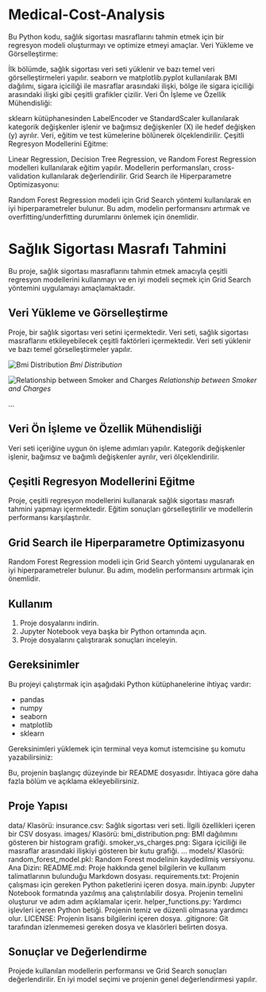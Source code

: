 # Medical-Cost-Analysis
Bu Python kodu, sağlık sigortası masraflarını tahmin etmek için bir regresyon modeli oluşturmayı ve optimize etmeyi amaçlar. 
Veri Yükleme ve Görselleştirme:

İlk bölümde, sağlık sigortası veri seti yüklenir ve bazı temel veri görselleştirmeleri yapılır. seaborn ve matplotlib.pyplot kullanılarak BMI dağılımı, sigara içiciliği ile masraflar arasındaki ilişki, bölge ile sigara içiciliği arasındaki ilişki gibi çeşitli grafikler çizilir.
Veri Ön İşleme ve Özellik Mühendisliği:

sklearn kütüphanesinden LabelEncoder ve StandardScaler kullanılarak kategorik değişkenler işlenir ve bağımsız değişkenler (X) ile hedef değişken (y) ayrılır.
Veri, eğitim ve test kümelerine bölünerek ölçeklendirilir.
Çeşitli Regresyon Modellerini Eğitme:

Linear Regression, Decision Tree Regression, ve Random Forest Regression modelleri kullanılarak eğitim yapılır. Modellerin performansları, cross-validation kullanılarak değerlendirilir.
Grid Search ile Hiperparametre Optimizasyonu:

Random Forest Regression modeli için Grid Search yöntemi kullanılarak en iyi hiperparametreler bulunur. Bu adım, modelin performansını artırmak ve overfitting/underfitting durumlarını önlemek için önemlidir.

# Sağlık Sigortası Masrafı Tahmini

Bu proje, sağlık sigortası masraflarını tahmin etmek amacıyla çeşitli regresyon modellerini kullanmayı ve en iyi modeli seçmek için Grid Search yöntemini uygulamayı amaçlamaktadır.

## Veri Yükleme ve Görselleştirme

Proje, bir sağlık sigortası veri setini içermektedir. Veri seti, sağlık sigortası masraflarını etkileyebilecek çeşitli faktörleri içermektedir. Veri seti yüklenir ve bazı temel görselleştirmeler yapılır.

![Bmi Distribution](images/bmi_distribution.png)
*Bmi Distribution*

![Relationship between Smoker and Charges](images/smoker_vs_charges.png)
*Relationship between Smoker and Charges*

...

## Veri Ön İşleme ve Özellik Mühendisliği

Veri seti içeriğine uygun ön işleme adımları yapılır. Kategorik değişkenler işlenir, bağımsız ve bağımlı değişkenler ayrılır, veri ölçeklendirilir.

## Çeşitli Regresyon Modellerini Eğitme

Proje, çeşitli regresyon modellerini kullanarak sağlık sigortası masrafı tahmini yapmayı içermektedir. Eğitim sonuçları görselleştirilir ve modellerin performansı karşılaştırılır.

## Grid Search ile Hiperparametre Optimizasyonu

Random Forest Regression modeli için Grid Search yöntemi uygulanarak en iyi hiperparametreler bulunur. Bu adım, modelin performansını artırmak için önemlidir.

## Kullanım

1. Proje dosyalarını indirin.
2. Jupyter Notebook veya başka bir Python ortamında açın.
3. Proje dosyalarını çalıştırarak sonuçları inceleyin.

## Gereksinimler

Bu projeyi çalıştırmak için aşağıdaki Python kütüphanelerine ihtiyaç vardır:

- pandas
- numpy
- seaborn
- matplotlib
- sklearn

Gereksinimleri yüklemek için terminal veya komut istemcisine şu komutu yazabilirsiniz:


Bu, projenin başlangıç düzeyinde bir README dosyasıdır. İhtiyaca göre daha fazla bölüm ve açıklama ekleyebilirsiniz.

## Proje Yapısı
data/ Klasörü:
insurance.csv: Sağlık sigortası veri seti. İlgili özellikleri içeren bir CSV dosyası.
images/ Klasörü:
bmi_distribution.png: BMI dağılımını gösteren bir histogram grafiği.
smoker_vs_charges.png: Sigara içiciliği ile masraflar arasındaki ilişkiyi gösteren bir kutu grafiği.
...
models/ Klasörü:
random_forest_model.pkl: Random Forest modelinin kaydedilmiş versiyonu.
Ana Dizin:
README.md: Proje hakkında genel bilgilerin ve kullanım talimatlarının bulunduğu Markdown dosyası.
requirements.txt: Projenin çalışması için gereken Python paketlerini içeren dosya.
main.ipynb: Jupyter Notebook formatında yazılmış ana çalıştırılabilir dosya. Projenin temelini oluşturur ve adım adım açıklamalar içerir.
helper_functions.py: Yardımcı işlevleri içeren Python betiği. Projenin temiz ve düzenli olmasına yardımcı olur.
LICENSE: Projenin lisans bilgilerini içeren dosya.
.gitignore: Git tarafından izlenmemesi gereken dosya ve klasörleri belirten dosya.

## Sonuçlar ve Değerlendirme

Projede kullanılan modellerin performansı ve Grid Search sonuçları değerlendirilir. En iyi model seçimi ve projenin genel değerlendirmesi yapılır.
